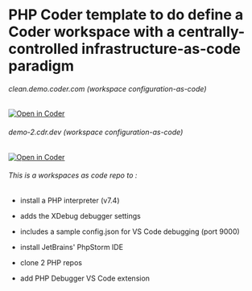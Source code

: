 # PHP Coder template to do define a Coder workspace with a centrally-controlled infrastructure-as-code paradigm

###### clean.demo.coder.com (workspace configuration-as-code)
[![Open in Coder](https://cdn.coder.com/embed-button.svg)](https://clean.demo.coder.com/wac/build?template_oauth_service=github&template_url=git@github.com:mtm20176/go_php.git&template_ref=main&template_filepath=.coder/coder.yaml)

###### demo-2.cdr.dev (workspace configuration-as-code)
[![Open in Coder](https://cdn.coder.com/embed-button.svg)](https://demo-2.cdr.dev/wac/build?template_oauth_service=github&template_url=git@github.com:mtm20176/go_php.git&template_ref=main&template_filepath=.coder/coder.yaml)


###### This is a workspaces as code repo to :

* install a PHP interpreter (v7.4) 

* adds the XDebug debugger settings

* includes a sample config.json for VS Code debugging (port 9000)

* install JetBrains' PhpStorm IDE

* clone 2 PHP repos

* add PHP Debugger VS Code extension



